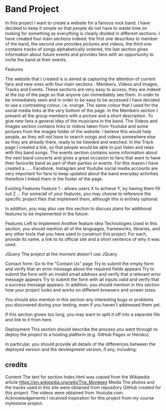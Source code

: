 # Band Project

In this project i want to create a website for a famous rock band. 
I have decided to keep it simple so that people do not have to waste time on looking for something as everything is clearly divided in different sections.
I have created four main sections indeed: the first one describes to member of the band, the second one provides pictures and videos, the third one contains tracks of songs alphabetically ordered, the last section gives information about future events and provides fans with an opportunity to invite the band at their events. 

Features

The website that I created is is aimed at capturing the attention of current fans and new ones with four main sections : Members, Videos and Images, Tracks and Events.
These sections are very easy to access, they are indeed at the top of the page so that anyone can immediately see them. In order to be immediately seen and in order to be easy to be accessed I have decided to use a contrasting colour, i.e. orange. The same colour that I used for the social media links at the very bottom of the page. 
In the Members section I present all the group members with a picture and a short description. To give new fans a general idea of the musicians in the band.
The Videos and Images section contains links to videos taken from Youtube and some pictures from the images folder of the website. I believe this would help people, as they will not have to search songs and videos somewhere else as they are already there, ready to be listeded and watched.
In the Track page I created a link, so that people would be able to just listen and relax with this band songs.
The events section contains some information about the next band concerts and gives a great occasion to fans that want to have their favourite band as part of their parties or events. For this reason I have created a .....
Facebook, Instagram and  Youtube social media accounts are very important for fans to keep updated about the band everyday activities therefore I linked them in the footer of the page.

Existing Features
Feature 1 - allows users X to achieve Y, by having them fill out Z
...
For some/all of your features, you may choose to reference the specific project files that implement them, although this is entirely optional.

In addition, you may also use this section to discuss plans for additional features to be implemented in the future:

Features Left to Implement
Another feature idea
Technologies Used
In this section, you should mention all of the languages, frameworks, libraries, and any other tools that you have used to construct this project. For each, provide its name, a link to its official site and a short sentence of why it was used.

JQuery
The project at the moment doesn't use JQuery.


Contact form:
Go to the "Contact Us" page
Try to submit the empty form and verify that an error message about the required fields appears
Try to submit the form with an invalid email address and verify that a relevant error message appears
Try to submit the form with all inputs valid and verify that a success message appears.
In addition, you should mention in this section how your project looks and works on different browsers and screen sizes.

You should also mention in this section any interesting bugs or problems you discovered during your testing, even if you haven't addressed them yet.

If this section grows too long, you may want to split it off into a separate file and link to it from here.

Deployment
This section should describe the process you went through to deploy the project to a hosting platform (e.g. GitHub Pages or Heroku).

In particular, you should provide all details of the differences between the deployed version and the development version, if any, including:


## credits 

Content
The text for section Index.html was copied from the Wikipedia article https://en.wikipedia.org/wiki/The_Monkees
Media
The photos and the tracks used in this site were obtained from repository GitHub created for this project.
The videos were obtained from Youtube.com.
Acknowledgements
I received inspiration for this project from my course mylestone project.